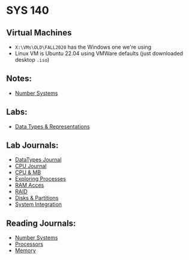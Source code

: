 # SYS 140

## Virtual Machines
- `X:\VMs\OLD\FALL2020` has the Windows one we're using
- Linux VM is Ubuntu 22.04 using VMWare defaults (just downloaded desktop `.iso`)

## Notes:
- [Number Systems](sys140/numbers.md)

## Labs:
- [Data Types & Representations](sys140/lab-datatypes.md)

## Lab Journals:
- [DataTypes Journal](sys140/journal-datatypes.md)
- [CPU Journal](sys140/journal-cpu.md)
- [CPU & MB](sys140/journal-cpumb.md)
- [Exploring Processes](sys140/journal-processes.md)
- [RAM Acces](sys140/journal-volatility.md)
- [RAID](sys140/journal-raid.md)
- [Disks & Partitions](sys140/journal-drives-partitions.md)
- [System Integration](sys140/journal-system-integration.md)

## Reading Journals:
- [Number Systems](sys140/reading-numbersystems.md)
- [Processors](sys140/reading-processors.md)
- [Memory](sys140/reading-memory.md)
